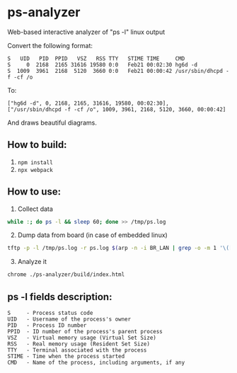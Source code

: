 # ps-analyzer
Web-based interactive analyzer of "ps -l" linux output

Convert the following format:
```
S   UID   PID  PPID   VSZ   RSS TTY   STIME TIME     CMD
S     0  2168  2165 31616 19580 0:0   Feb21 00:02:30 hg6d -d
S  1009  3961  2168  5120  3660 0:0   Feb21 00:00:42 /usr/sbin/dhcpd -f -cf /o
```

To:
```
["hg6d -d", 0, 2168, 2165, 31616, 19580, 00:02:30], 
["/usr/sbin/dhcpd -f -cf /o", 1009, 3961, 2168, 5120, 3660, 00:00:42]
```

And draws beautiful diagrams.

## How to build:
1. `npm install`
2. `npx webpack`

## How to use:
1. Collect data
```sh
while :; do ps -l && sleep 60; done >> /tmp/ps.log
```
2. Dump data from board (in case of embedded linux)
```sh
tftp -p -l /tmp/ps.log -r ps.log $(arp -n -i BR_LAN | grep -o -m 1 '\([0-9]\{1,3\}\.\)\{3\}[0-9]\{1,3\}')
```
3. Analyze it
```sh
chrome ./ps-analyzer/build/index.html
```

## ps -l fields description:
```
S     - Process status code
UID   - Username of the process's owner
PID   - Process ID number
PPID  - ID number of the process's parent process
VSZ   - Virtual memory usage (Virtual Set Size)
RSS   - Real memory usage (Resident Set Size)
TTY   - Terminal associated with the process
STIME - Time when the process started
CMD   - Name of the process, including arguments, if any
```